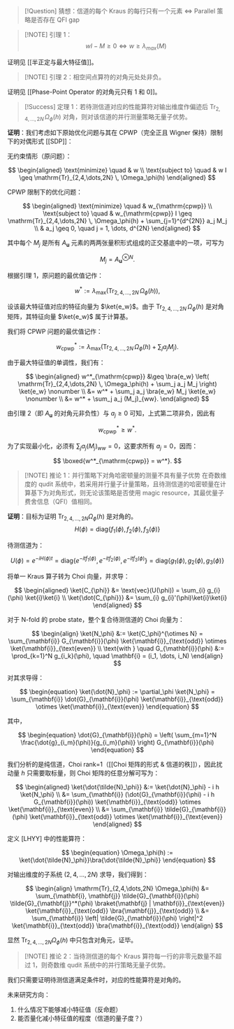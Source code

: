 
> [!Question] 猜想：信道的每个 Kraus 的每行只有一个元素 $\iff$ Parallel 策略是否存在 QFI gap

> [!NOTE] 引理 1：
> $$
> wI - M \geq 0 \iff w \geq \lambda_{max}(M)
> $$

证明见 [[半正定与最大特征值]]。

> [!NOTE] 引理 2：相空间点算符的对角元处处非负。

证明见 [[Phase-Point Operator 的对角元只有 1 和 0]]。

> [!Success] 定理 1：若待测信道对应的性能算符对输出维度作偏迹后 $\mathrm{Tr}_{2,4,\dots,2N} \, \Omega_\phi(h)$ 对角，则对该信道的并行测量策略无量子优势。

**证明**：我们考虑如下原始优化问题与其在 CPWP（完全正且 Wigner 保持）限制下的对偶形式 [[SDP]]：

无约束情形（原问题）：

$$
\begin{aligned}
\text{minimize} \quad & w \\
\text{subject to} \quad & w I \geq \mathrm{Tr}_{2,4,\dots,2N} \, \Omega_\phi(h)
\end{aligned}
$$

CPWP 限制下的优化问题：

$$
\begin{aligned}
\text{minimize} \quad & w_{\mathrm{cpwp}} \\
\text{subject to} \quad & w_{\mathrm{cpwp}} I \geq \mathrm{Tr}_{2,4,\dots,2N} \, \Omega_\phi(h) + \sum_{j=1}^{d^{2N}} a_j M_j \\
& a_j \geq 0, \quad j = 1, \dots, d^{2N}
\end{aligned}
$$

其中每个 $M_j$ 是所有 $A_{\mathbf{u}}$ 元素的两两张量积形式组成的正交基底中的一项，可写为

$$
M_j = A_{\mathbf{u}}^{\otimes N}.
$$

根据引理 1，原问题的最优值记作：

$$
w^* := \lambda_{\max}\left( \mathrm{Tr}_{2,4,\dots,2N} \, \Omega_\phi(h) \right),
$$

设该最大特征值对应的特征向量为 $\ket{e_w}$。由于 $\mathrm{Tr}_{2,4,\dots,2N} \, \Omega_\phi(h)$ 是对角矩阵，其特征向量 $\ket{e_w}$ 属于计算基。

我们将 CPWP 问题的最优值记作：

$$
w^*_{\mathrm{cpwp}} := \lambda_{\max}\left( \mathrm{Tr}_{2,4,\dots,2N} \, \Omega_\phi(h) + \sum_j a_j M_j \right).
$$

由于最大特征值的单调性，我们有：

$$
\begin{aligned}
w^*_{\mathrm{cpwp}} 
&\geq \bra{e_w} \left( \mathrm{Tr}_{2,4,\dots,2N} \, \Omega_\phi(h) + \sum_j a_j M_j \right) \ket{e_w} \nonumber \\
&= w^* + \sum_j a_j \bra{e_w} M_j \ket{e_w} \nonumber \\
&= w^* + \sum_j a_j (M_j)_{ww}.
\end{aligned}
$$

由引理 2（即 $A_{\mathbf{u}}$ 的对角元非负性）与 $a_j \geq 0$ 可知，上式第二项非负，因此有

$$
w^*_{\mathrm{cpwp}} \geq w^*.
$$

为了实现最小化，必须有 $\sum_j a_j (M_j)_{ww} = 0$，这要求所有 $a_j = 0$，因而：

$$
\boxed{w^*_{\mathrm{cpwp}} = w^*}.
$$

> [!NOTE] 推论 1：并行策略下对角哈密顿量的测量不具有量子优势
> 在奇数维度的 qudit 系统中，若采用并行量子计量策略，且待测信道的哈密顿量在计算基下为对角形式，则无论该策略是否使用 magic resource，其最优量子费舍信息（QFI）值相同。

**证明**：目标为证明 $\mathrm{Tr}_{2,4,\dots,2N}\Omega_{\phi}(h)$ 是对角的。
$$
H(\phi) = \text{diag}\{f_{1}(\phi), f_{2}(\phi), f_{3}(\phi)\}
$$

待测信道为：

$$
U(\phi) = e^{-iH(\phi)t} = \text{diag}\{e^{-itf_{1}(\phi)},e^{-itf_{2}(\phi)},e^{-itf_{3}(\phi)}\} = \text{diag}\{g_{1}(\phi),g_{2}(\phi),g_{3}(\phi)\}
$$

将单一 Kraus 算子转为 Choi 向量，并求导：

$$
\begin{aligned}
\ket{C_{\phi}} &= \text{vec}(U(\phi)) = \sum_{i} g_{i}(\phi) \ket{i}\ket{i} \\
\ket{\dot{C_{\phi}}} &= \sum_{i} g_{i}'(\phi)\ket{i}\ket{i}
\end{aligned}
$$

对于 N-fold 的 probe state，整个复合待测信道的 Choi 向量为：

$$
\begin{align}
    \ket{N_\phi} &:= \ket{C_\phi}^{\otimes N} = \sum_{\mathbf{i}} G_{\mathbf{i}}(\phi) \ket{\mathbf{i}}_{\text{odd}} \otimes \ket{\mathbf{i}}_{\text{even}} \\
    \text{with } \quad G_{\mathbf{i}}(\phi) &:= \prod_{k=1}^N g_{i_k}(\phi), \quad \mathbf{i} = (i_1, \dots, i_N)
\end{align}
$$

对其求导得：

$$
\begin{equation}
    \ket{\dot{N}_\phi} := \partial_\phi \ket{N_\phi} = \sum_{\mathbf{i}} \dot{G}_{\mathbf{i}}(\phi) \ket{\mathbf{i}}_{\text{odd}} \otimes \ket{\mathbf{i}}_{\text{even}}
\end{equation}
$$

其中，

$$
\begin{equation}
    \dot{G}_{\mathbf{i}}(\phi) = \left( \sum_{m=1}^N \frac{\dot{g}_{i_m}(\phi)}{g_{i_m}(\phi)} \right) G_{\mathbf{i}}(\phi)
\end{equation}
$$

我们分析的是纯信道，Choi rank=1（[[Choi 矩阵的形式 & 信道的秩]]），因此扰动量 $h$ 只需要取标量，则 Choi 矩阵的任意分解可写为：

$$
\begin{aligned}
    \ket{\dot{\tilde{N}_\phi}} &:= \ket{\dot{N}_\phi} - i h \ket{N_\phi} \\
    &= \sum_{\mathbf{i}} (\dot{G}_{\mathbf{i}}(\phi) - i h G_{\mathbf{i}}(\phi)) \ket{\mathbf{i}}_{\text{odd}} \otimes \ket{\mathbf{i}}_{\text{even}} \\
    &= \sum_{\mathbf{i}} \tilde{G}_{\mathbf{i}}(\phi) \ket{\mathbf{i}}_{\text{odd}} \otimes \ket{\mathbf{i}}_{\text{even}}
\end{aligned}
$$

定义 [LHYY] 中的性能算符：

$$
\begin{equation}
    \Omega_\phi(h) := \ket{\dot{\tilde{N}_\phi}}\bra{\dot{\tilde{N}_\phi}} 
\end{equation}
$$

对输出维度的子系统 ($2,4,\dots,2N$) 求导，我们得到：

$$
\begin{align}
    \mathrm{Tr}_{2,4,\dots,2N} \Omega_\phi(h) 
    &= \sum_{\mathbf{i}, \mathbf{j}} \tilde{G}_{\mathbf{i}}(\phi) \tilde{G}_{\mathbf{j}}^*(\phi)
    \braket{\mathbf{j} | \mathbf{i}}_{\text{even}} \ket{\mathbf{i}}_{\text{odd}} \bra{\mathbf{j}}_{\text{odd}} \\
    &= \sum_{\mathbf{i}} \left| \tilde{G}_{\mathbf{i}}(\phi) \right|^2 \ket{\mathbf{i}}_{\text{odd}} \bra{\mathbf{i}}_{\text{odd}}
\end{align}
$$

显然 $\mathrm{Tr}_{2,4,\dots,2N} \Omega_\phi(h)$ 中只包含对角元，证毕。

> [!NOTE] 推论 2：当待测信道的每个 Kraus 算符每一行的非零元数量不超过 1，则奇数维 qudit 系统中的并行策略无量子优势。

我们只需要证明待测信道满足条件时，对应的性能算符是对角的。

未来研究方向：

1. 什么情况下能够减小特征值（反命题）
2. 能否量化减小特征值的程度（信道的量子度？）
